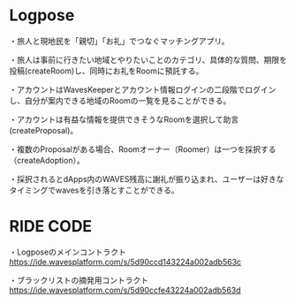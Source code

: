 # Logpose

・旅人と現地民を「親切」「お礼」でつなぐマッチングアプリ。

・旅人は事前に行きたい地域とやりたいことのカテゴリ、具体的な質問、期限を投稿(createRoom)し、同時にお礼をRoomに預託する。

・アカウントはWavesKeeperとアカウント情報ログインの二段階でログインし、自分が案内できる地域のRoomの一覧を見ることができる。

・アカウントは有益な情報を提供できそうなRoomを選択して助言(createProposal)。

・複数のProposalがある場合、Roomオーナー（Roomer）は一つを採択する（createAdoption）。

・採択されるとdApps内のWAVES残高に謝礼が振り込まれ、ユーザーは好きなタイミングでwavesを引き落とすことができる。

# RIDE CODE

・Logposeのメインコントラクト　https://ide.wavesplatform.com/s/5d90ccd143224a002adb563c

・ブラックリストの摘発用コントラクト　https://ide.wavesplatform.com/s/5d90ccfe43224a002adb563d